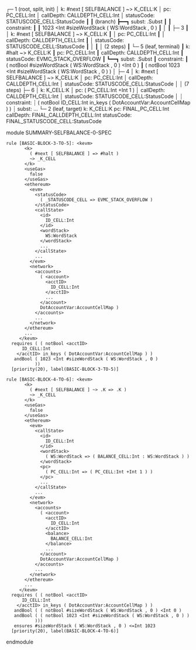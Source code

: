 
┌─ 1 (root, split, init)
│   k: #next [ SELFBALANCE ] ~> K_CELL:K
│   pc: PC_CELL:Int
│   callDepth: CALLDEPTH_CELL:Int
│   statusCode: STATUSCODE_CELL:StatusCode
┃
┃ (branch)
┣━━┓ subst: .Subst
┃  ┃ constraint:
┃  ┃     1023 <Int #sizeWordStack ( WS:WordStack , 0 )
┃  │
┃  ├─ 3
┃  │   k: #next [ SELFBALANCE ] ~> K_CELL:K
┃  │   pc: PC_CELL:Int
┃  │   callDepth: CALLDEPTH_CELL:Int
┃  │   statusCode: STATUSCODE_CELL:StatusCode
┃  │
┃  │  (2 steps)
┃  └─ 5 (leaf, terminal)
┃      k: #halt ~> K_CELL:K
┃      pc: PC_CELL:Int
┃      callDepth: CALLDEPTH_CELL:Int
┃      statusCode: EVMC_STACK_OVERFLOW
┃
┗━━┓ subst: .Subst
   ┃ constraint:
   ┃     ( notBool #sizeWordStack ( WS:WordStack , 0 ) <Int 0 )
   ┃     ( notBool 1023 <Int #sizeWordStack ( WS:WordStack , 0 ) )
   │
   ├─ 4
   │   k: #next [ SELFBALANCE ] ~> K_CELL:K
   │   pc: PC_CELL:Int
   │   callDepth: CALLDEPTH_CELL:Int
   │   statusCode: STATUSCODE_CELL:StatusCode
   │
   │  (7 steps)
   ├─ 6
   │   k: K_CELL:K
   │   pc: ( PC_CELL:Int +Int 1 )
   │   callDepth: CALLDEPTH_CELL:Int
   │   statusCode: STATUSCODE_CELL:StatusCode
   │
   ┊  constraint:
   ┊      ( notBool <acctID>
  ID_CELL:Int
</acctID> in_keys ( DotAccountVar:AccountCellMap ) )
   ┊  subst: ...
   └─ 2 (leaf, target)
       k: K_CELL:K
       pc: FINAL_PC_CELL:Int
       callDepth: FINAL_CALLDEPTH_CELL:Int
       statusCode: FINAL_STATUSCODE_CELL:StatusCode




module SUMMARY-SELFBALANCE-0-SPEC
    
    
    rule [BASIC-BLOCK-3-TO-5]: <kevm>
           <k>
             ( #next [ SELFBALANCE ] => #halt )
             ~> _K_CELL
           </k>
           <useGas>
             false
           </useGas>
           <ethereum>
             <evm>
               <statusCode>
                 ( _STATUSCODE_CELL => EVMC_STACK_OVERFLOW )
               </statusCode>
               <callState>
                 <id>
                   ID_CELL:Int
                 </id>
                 <wordStack>
                   WS:WordStack
                 </wordStack>
                 ...
               </callState>
               ...
             </evm>
             <network>
               <accounts>
                 ( <account>
                   <acctID>
                     ID_CELL:Int
                   </acctID>
                   ...
                 </account>
                 DotAccountVar:AccountCellMap )
               </accounts>
               ...
             </network>
           </ethereum>
           ...
         </kevm>
      requires ( ( notBool <acctID>
          ID_CELL:Int
        </acctID> in_keys ( DotAccountVar:AccountCellMap ) )
       andBool ( 1023 <Int #sizeWordStack ( WS:WordStack , 0 )
               ))
      [priority(20), label(BASIC-BLOCK-3-TO-5)]
    
    rule [BASIC-BLOCK-4-TO-6]: <kevm>
           <k>
             ( #next [ SELFBALANCE ] ~> .K => .K )
             ~> _K_CELL
           </k>
           <useGas>
             false
           </useGas>
           <ethereum>
             <evm>
               <callState>
                 <id>
                   ID_CELL:Int
                 </id>
                 <wordStack>
                   ( WS:WordStack => ( BALANCE_CELL:Int : WS:WordStack ) )
                 </wordStack>
                 <pc>
                   ( PC_CELL:Int => ( PC_CELL:Int +Int 1 ) )
                 </pc>
                 ...
               </callState>
               ...
             </evm>
             <network>
               <accounts>
                 ( <account>
                   <acctID>
                     ID_CELL:Int
                   </acctID>
                   <balance>
                     BALANCE_CELL:Int
                   </balance>
                   ...
                 </account>
                 DotAccountVar:AccountCellMap )
               </accounts>
               ...
             </network>
           </ethereum>
           ...
         </kevm>
      requires ( ( notBool <acctID>
          ID_CELL:Int
        </acctID> in_keys ( DotAccountVar:AccountCellMap ) )
       andBool ( ( notBool #sizeWordStack ( WS:WordStack , 0 ) <Int 0 )
       andBool ( ( notBool 1023 <Int #sizeWordStack ( WS:WordStack , 0 ) )
               )))
       ensures #sizeWordStack ( WS:WordStack , 0 ) <=Int 1023
      [priority(20), label(BASIC-BLOCK-4-TO-6)]

endmodule
